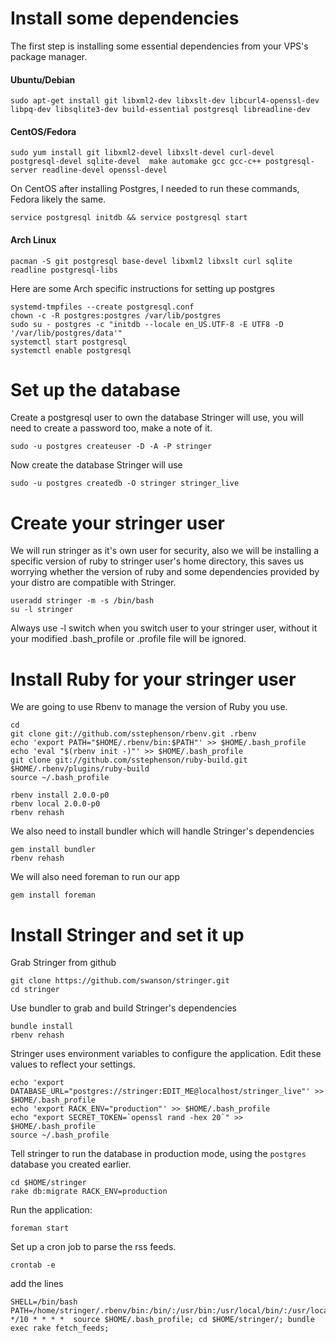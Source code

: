 Install some dependencies
=========================

The first step is installing some essential dependencies from your VPS's package manager.

#### Ubuntu/Debian

    sudo apt-get install git libxml2-dev libxslt-dev libcurl4-openssl-dev libpq-dev libsqlite3-dev build-essential postgresql libreadline-dev

#### CentOS/Fedora

    sudo yum install git libxml2-devel libxslt-devel curl-devel postgresql-devel sqlite-devel  make automake gcc gcc-c++ postgresql-server readline-devel openssl-devel

On CentOS after installing Postgres, I needed to run these commands, Fedora likely the same.

    service postgresql initdb && service postgresql start

#### Arch Linux

    pacman -S git postgresql base-devel libxml2 libxslt curl sqlite readline postgresql-libs

Here are some Arch specific instructions for setting up postgres

    systemd-tmpfiles --create postgresql.conf
    chown -c -R postgres:postgres /var/lib/postgres
    sudo su - postgres -c "initdb --locale en_US.UTF-8 -E UTF8 -D '/var/lib/postgres/data'"
    systemctl start postgresql
    systemctl enable postgresql


Set up the database
===================

Create a postgresql user to own the database Stringer will use, you will need to create a password too, make a note of it.

    sudo -u postgres createuser -D -A -P stringer

Now create the database Stringer will use

    sudo -u postgres createdb -O stringer stringer_live

Create your stringer user
=========================

We will run stringer as it's own user for security, also we will be installing a specific version of ruby to stringer user's home directory, this saves us worrying whether the version of ruby and some dependencies provided by your distro are compatible with Stringer.

    useradd stringer -m -s /bin/bash
    su -l stringer

Always use -l switch when you switch user to your stringer user, without it your modified .bash_profile or .profile file will be ignored.

Install Ruby for your stringer user
===================================

We are going to use Rbenv to manage the version of Ruby you use.

    cd
    git clone git://github.com/sstephenson/rbenv.git .rbenv
    echo 'export PATH="$HOME/.rbenv/bin:$PATH"' >> $HOME/.bash_profile
    echo 'eval "$(rbenv init -)"' >> $HOME/.bash_profile
    git clone git://github.com/sstephenson/ruby-build.git $HOME/.rbenv/plugins/ruby-build
    source ~/.bash_profile

    rbenv install 2.0.0-p0
    rbenv local 2.0.0-p0
    rbenv rehash

We also need to install bundler which will handle Stringer's dependencies

    gem install bundler
    rbenv rehash

We will also need foreman to run our app

    gem install foreman

Install Stringer and set it up
==============================

Grab Stringer from github

    git clone https://github.com/swanson/stringer.git
    cd stringer

Use bundler to grab and build Stringer's dependencies

    bundle install
    rbenv rehash

Stringer uses environment variables to configure the application. Edit these values to reflect your settings.

    echo 'export DATABASE_URL="postgres://stringer:EDIT_ME@localhost/stringer_live"' >> $HOME/.bash_profile
    echo 'export RACK_ENV="production"' >> $HOME/.bash_profile
    echo "export SECRET_TOKEN=`openssl rand -hex 20`" >> $HOME/.bash_profile
    source ~/.bash_profile

Tell stringer to run the database in production mode, using the `postgres` database you created earlier.

    cd $HOME/stringer
    rake db:migrate RACK_ENV=production

Run the application:

    foreman start

Set up a cron job to parse the rss feeds.

    crontab -e

add the lines

    SHELL=/bin/bash
    PATH=/home/stringer/.rbenv/bin:/bin/:/usr/bin:/usr/local/bin/:/usr/local/sbin
    */10 * * * *  source $HOME/.bash_profile; cd $HOME/stringer/; bundle exec rake fetch_feeds;

